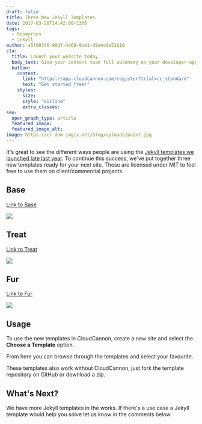```yaml
---
draft: false
title: Three New Jekyll Templates
date: 2017-03-28T14:42:00+1300
tags:
  - Resources
  - Jekyll
author: a5f00346-90df-4d69-9ce1-d9e4c8e51b10
cta:
  title: Launch your website today
  body_text: Give your content team full autonomy on your developer-approved tech stack with CloudCannon.
  button:
    content: 
      link: "https://app.cloudcannon.com/register?trial=cc_standard"
      text: "Get started free!"
    styles:
      size:
      style: "outline"
      extra_classes:
seo:
  open_graph_type: article
  featured_image:
  featured_image_alt:
image: https://cc-dam.imgix.net/blog/uploads/paint.jpg
---
```

It's great to see the different ways people are using the [Jekyll templates we launched late last year](/announcements/2016/12/05/free-jekyll-templates/). To continue this success, we've put together three new templates ready for your next site. These are licensed under MIT to feel free to use them on client/commercial projects.

## Base

[Link to Base](https://cloudcannon.com/community/themes/base/)

![](https://cc-dam.imgix.net/blog/assets/blog/3-new-jekyll-templates/base/1.jpeg)

## Treat

[Link to Treat](https://cloudcannon.com/community/themes/treat/)

![](https://cc-dam.imgix.net/blog/assets/blog/3-new-jekyll-templates/treat/1.jpeg)

## Fur

[Link to Fur](https://cloudcannon.com/community/themes/fur/)

![](https://cc-dam.imgix.net/blog/assets/blog/3-new-jekyll-templates/fur/1.jpeg)

## Usage

To use the new templates in CloudCannon, create a new site and select the **Choose a Template** option.

From here you can browse through the templates and select your favourite.

These templates also work without CloudCannon, just fork the template repository on GitHub or download a zip.

## What's Next?

We have more Jekyll templates in the works. If there's a use case a Jekyll template would help you solve let us know in the comments below.
